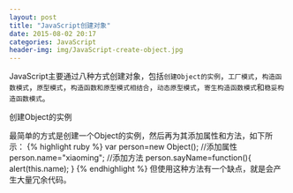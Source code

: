 ```yaml
---
layout: post
title: "JavaScript创建对象"
date: 2015-08-02 20:17
categories: JavaScript
header-img: img/JavaScript-create-object.jpg
---
```


JavaScript主要通过八种方式创建对象，包括`创建Object的实例`，`工厂模式`，`构造函数模式`，`原型模式`，`构造函数和原型模式相结合`，`动态原型模式`，`寄生构造函数模式`和`稳妥构造函数模式`。

创建Object的实例

最简单的方式是创建一个Object的实例，然后再为其添加属性和方法，如下所示：
{% highlight ruby %}
var person=new Object();
//添加属性
person.name="xiaoming";
//添加方法
person.sayName=function(){
  alert(this.name);
}
{% endhighlight %}
但使用这种方法有一个缺点，就是会产生大量冗余代码。




